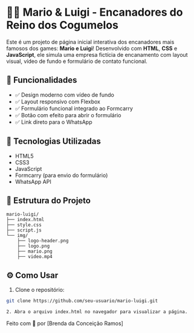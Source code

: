 # 👨‍🔧 Mario & Luigi - Encanadores do Reino dos Cogumelos

Este é um projeto de página inicial interativa dos encanadores mais famosos dos games: **Mario e Luigi**! Desenvolvido com **HTML**, **CSS** e **JavaScript**, ele simula uma empresa fictícia de encanamento com layout visual, vídeo de fundo e formulário de contato funcional.

## 🚀 Funcionalidades

- ✅ Design moderno com vídeo de fundo
- ✅ Layout responsivo com Flexbox
- ✅ Formulário funcional integrado ao Formcarry
- ✅ Botão com efeito para abrir o formulário
- ✅ Link direto para o WhatsApp

## 🧱 Tecnologias Utilizadas

- HTML5
- CSS3
- JavaScript
- Formcarry (para envio do formulário)
- WhatsApp API

## 📁 Estrutura do Projeto
````
mario-luigi/
├── index.html
├── style.css
├── script.js
└── img/
    ├── logo-header.png
    ├── logo.png
    ├── mario.png
    ├── video.mp4
````


## ⚙️ Como Usar

1. Clone o repositório:

```bash
git clone https://github.com/seu-usuario/mario-luigi.git

2. Abra o arquivo index.html no navegador para visualizar a página.
```

Feito com 💜 por [Brenda da Conceição Ramos]
